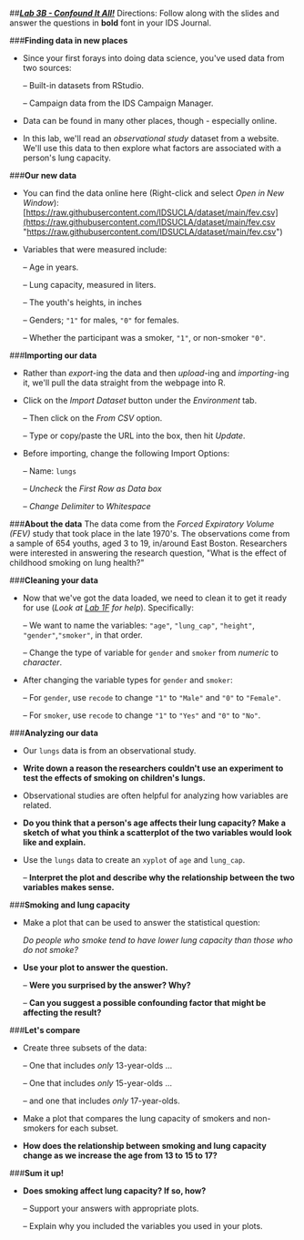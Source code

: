 ##***<u>Lab 3B - Confound It All!</u>***
Directions: Follow along with the slides and answer the questions in **bold** font in your IDS Journal.

###**Finding data in new places**
* Since your first forays into doing data science, you've used data from two sources:

    – Built-in datasets from RStudio.

    – Campaign data from the IDS Campaign Manager.
    
* Data can be found in many other places, though - especially online.

* In this lab, we'll read an *observational study* dataset from a website. We'll use this data to then explore what factors are associated with a person's lung capacity.

###**Our new data**
* You can find the data online here (Right-click and select *Open in New Window*):<br>[https://raw.githubusercontent.com/IDSUCLA/dataset/main/fev.csv](https://raw.githubusercontent.com/IDSUCLA/dataset/main/fev.csv "https://raw.githubusercontent.com/IDSUCLA/dataset/main/fev.csv")

* Variables that were measured include:

    – Age in years.

    – Lung capacity, measured in liters.

    – The youth's heights, in inches

    – Genders; ```"1"``` for males, ```"0"``` for females.

    – Whether the participant was a smoker, ```"1"```, or non-smoker ```"0"```.

###**Importing our data**
* Rather than *export*-ing the data and then *upload*-ing and *importing*-ing it, we'll pull the data
straight from the webpage into R.

* Click on the *Import Dataset* button under the *Environment* tab.

    – Then click on the *From CSV* option.

    – Type or copy/paste the URL into the box, then hit *Update*.

* Before importing, change the following Import Options:

    – Name: ```lungs```

    – *Uncheck* the *First Row as Data box*

    – *Change Delimiter* to *Whitespace*

###**About the data**
The data come from the *Forced Expiratory Volume (FEV)* study that took place in the late 1970's. The observations come from a sample of 654 youths, aged 3 to 19, in/around East Boston. Researchers were interested in answering the research question, "What is the effect of childhood smoking on lung health?"

###**Cleaning your data**

* Now that we've got the data loaded, we need to clean it to get it ready for use (*Look at [Lab
1F](../unit1/lab1F.md) for help*). Specifically:

    – We want to name the variables: ```"age"```, ```"lung_cap"```, ```"height"```,
    ```"gender"```,```"smoker"```, in that order.

    – Change the type of variable for ```gender``` and ```smoker``` from *numeric* to *character*.

* After changing the variable types for ```gender``` and ```smoker```:

    – For ```gender```, use ```recode``` to change ```"1"``` to ```"Male"``` and ```"0"``` to ```"Female"```.

    – For ```smoker```, use ```recode``` to change ```"1"``` to ```"Yes"``` and ```"0"``` to ```"No"```.

###**Analyzing our data**
* Our ```lungs``` data is from an observational study.

* **Write down a reason the researchers couldn't use an experiment to test the effects of
smoking on children's lungs.**

* Observational studies are often helpful for analyzing how variables are related.

* **Do you think that a person's age affects their lung capacity? Make a sketch of what
you think a scatterplot of the two variables would look like and explain.**

* Use the ```lungs``` data to create an ```xyplot``` of ```age``` and ```lung_cap```.

    – **Interpret the plot and describe why the relationship between the two variables
    makes sense.**

###**Smoking and lung capacity**
* Make a plot that can be used to answer the statistical question:

    *Do people who smoke tend to have lower lung capacity than those who do not smoke?*

* **Use your plot to answer the question.**

    – **Were you surprised by the answer? Why?**

    – **Can you suggest a possible confounding factor that might be affecting the result?**

###**Let's compare**
* Create three subsets of the data:

    – One that includes *only* 13-year-olds ...

    – One that includes *only* 15-year-olds ...

    – and one that includes *only* 17-year-olds.

* Make a plot that compares the lung capacity of smokers and non-smokers for each subset.

* **How does the relationship between smoking and lung capacity change as we increase the age from 13 to 15 to 17?**

###**Sum it up!**
* **Does smoking affect lung capacity? If so, how?**

    – Support your answers with appropriate plots.

    – Explain why you included the variables you used in your plots.